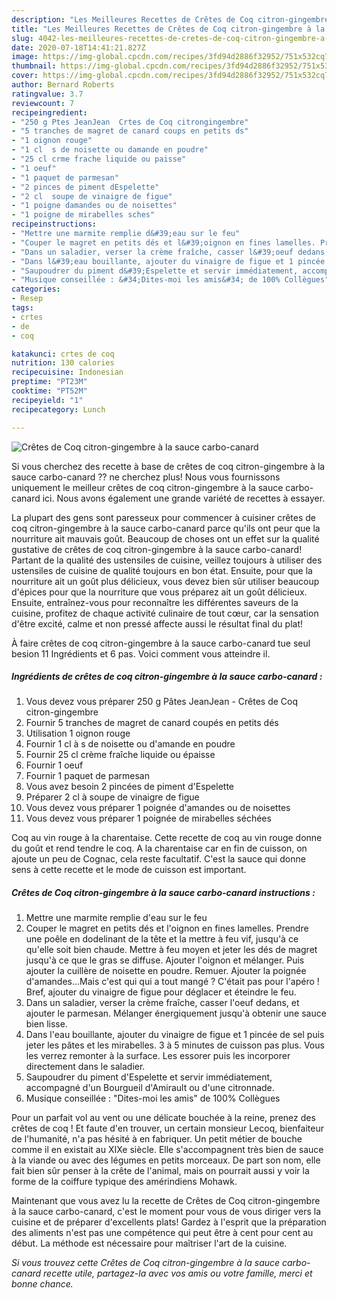 ```yaml
---
description: "Les Meilleures Recettes de Crêtes de Coq citron-gingembre à la sauce carbo-canard"
title: "Les Meilleures Recettes de Crêtes de Coq citron-gingembre à la sauce carbo-canard"
slug: 4042-les-meilleures-recettes-de-cretes-de-coq-citron-gingembre-a-la-sauce-carbo-canard
date: 2020-07-18T14:41:21.827Z
image: https://img-global.cpcdn.com/recipes/3fd94d2886f32952/751x532cq70/cretes-de-coq-citron-gingembre-a-la-sauce-carbo-canard-photo-principale-de-la-recette.jpg
thumbnail: https://img-global.cpcdn.com/recipes/3fd94d2886f32952/751x532cq70/cretes-de-coq-citron-gingembre-a-la-sauce-carbo-canard-photo-principale-de-la-recette.jpg
cover: https://img-global.cpcdn.com/recipes/3fd94d2886f32952/751x532cq70/cretes-de-coq-citron-gingembre-a-la-sauce-carbo-canard-photo-principale-de-la-recette.jpg
author: Bernard Roberts
ratingvalue: 3.7
reviewcount: 7
recipeingredient:
- "250 g Ptes JeanJean  Crtes de Coq citrongingembre"
- "5 tranches de magret de canard coups en petits ds"
- "1 oignon rouge"
- "1 cl  s de noisette ou damande en poudre"
- "25 cl crme frache liquide ou paisse"
- "1 oeuf"
- "1 paquet de parmesan"
- "2 pinces de piment dEspelette"
- "2 cl  soupe de vinaigre de figue"
- "1 poigne damandes ou de noisettes"
- "1 poigne de mirabelles sches"
recipeinstructions:
- "Mettre une marmite remplie d&#39;eau sur le feu"
- "Couper le magret en petits dés et l&#39;oignon en fines lamelles. Prendre une poêle en dodelinant de la tête et la mettre à feu vif, jusqu&#39;à ce qu&#39;elle soit bien chaude. Mettre à feu moyen et jeter les dés de magret jusqu&#39;à ce que le gras se diffuse. Ajouter l&#39;oignon et mélanger. Puis ajouter la cuillère de noisette en poudre. Remuer. Ajouter la poignée d&#39;amandes...Mais c&#39;est qui qui a tout mangé ? C&#39;était pas pour l&#39;apéro ! Bref, ajouter du vinaigre de figue pour déglacer et éteindre le feu."
- "Dans un saladier, verser la crème fraîche, casser l&#39;oeuf dedans, et ajouter le parmesan. Mélanger énergiquement jusqu&#39;à obtenir une sauce bien lisse."
- "Dans l&#39;eau bouillante, ajouter du vinaigre de figue et 1 pincée de sel puis jeter les pâtes et les mirabelles. 3 à 5 minutes de cuisson pas plus. Vous les verrez remonter à la surface. Les essorer puis les incorporer directement dans le saladier."
- "Saupoudrer du piment d&#39;Espelette et servir immédiatement, accompagné d&#39;un Bourgueil d&#39;Amirault ou d&#39;une citronnade."
- "Musique conseillée : &#34;Dites-moi les amis&#34; de 100% Collègues"
categories:
- Resep
tags:
- crtes
- de
- coq

katakunci: crtes de coq 
nutrition: 130 calories
recipecuisine: Indonesian
preptime: "PT23M"
cooktime: "PT52M"
recipeyield: "1"
recipecategory: Lunch

---
```



![Crêtes de Coq citron-gingembre à la sauce carbo-canard](https://img-global.cpcdn.com/recipes/3fd94d2886f32952/751x532cq70/cretes-de-coq-citron-gingembre-a-la-sauce-carbo-canard-photo-principale-de-la-recette.jpg)

Si vous cherchez des recette à base de crêtes de coq citron-gingembre à la sauce carbo-canard ?? ne cherchez plus! Nous vous fournissons uniquement le meilleur crêtes de coq citron-gingembre à la sauce carbo-canard ici. Nous avons également une grande variété de recettes à essayer.

La plupart des gens sont paresseux pour commencer à cuisiner crêtes de coq citron-gingembre à la sauce carbo-canard parce qu'ils ont peur que la nourriture ait mauvais goût. Beaucoup de choses ont un effet sur la qualité gustative de crêtes de coq citron-gingembre à la sauce carbo-canard! Partant de la qualité des ustensiles de cuisine, veillez toujours à utiliser des ustensiles de cuisine de qualité toujours en bon état. Ensuite, pour que la nourriture ait un goût plus délicieux, vous devez bien sûr utiliser beaucoup d'épices pour que la nourriture que vous préparez ait un goût délicieux. Ensuite, entraînez-vous pour reconnaître les différentes saveurs de la cuisine, profitez de chaque activité culinaire de tout cœur, car la sensation d'être excité, calme et non pressé affecte aussi le résultat final du plat!

<!--inarticleads1-->

À faire crêtes de coq citron-gingembre à la sauce carbo-canard tue seul besion 11 Ingrédients et 6 pas. Voici comment vous atteindre il.

##### Ingrédients de crêtes de coq citron-gingembre à la sauce carbo-canard :

1. Vous devez vous préparer 250 g Pâtes JeanJean - Crêtes de Coq citron-gingembre
1. Fournir 5 tranches de magret de canard coupés en petits dés
1. Utilisation 1 oignon rouge
1. Fournir 1 cl à s de noisette ou d&#39;amande en poudre
1. Fournir 25 cl crème fraîche liquide ou épaisse
1. Fournir 1 oeuf
1. Fournir 1 paquet de parmesan
1. Vous avez besoin 2 pincées de piment d&#39;Espelette
1. Préparer 2 cl à soupe de vinaigre de figue
1. Vous devez vous préparer 1 poignée d&#39;amandes ou de noisettes
1. Vous devez vous préparer 1 poignée de mirabelles séchées


Coq au vin rouge à la charentaise. Cette recette de coq au vin rouge donne du goût et rend tendre le coq. A la charentaise car en fin de cuisson, on ajoute un peu de Cognac, cela reste facultatif. C&#39;est la sauce qui donne sens à cette recette et le mode de cuisson est important. 

<!--inarticleads2-->

##### Crêtes de Coq citron-gingembre à la sauce carbo-canard instructions :

1. Mettre une marmite remplie d&#39;eau sur le feu
1. Couper le magret en petits dés et l&#39;oignon en fines lamelles. Prendre une poêle en dodelinant de la tête et la mettre à feu vif, jusqu&#39;à ce qu&#39;elle soit bien chaude. Mettre à feu moyen et jeter les dés de magret jusqu&#39;à ce que le gras se diffuse. Ajouter l&#39;oignon et mélanger. Puis ajouter la cuillère de noisette en poudre. Remuer. Ajouter la poignée d&#39;amandes...Mais c&#39;est qui qui a tout mangé ? C&#39;était pas pour l&#39;apéro ! Bref, ajouter du vinaigre de figue pour déglacer et éteindre le feu.
1. Dans un saladier, verser la crème fraîche, casser l&#39;oeuf dedans, et ajouter le parmesan. Mélanger énergiquement jusqu&#39;à obtenir une sauce bien lisse.
1. Dans l&#39;eau bouillante, ajouter du vinaigre de figue et 1 pincée de sel puis jeter les pâtes et les mirabelles. 3 à 5 minutes de cuisson pas plus. Vous les verrez remonter à la surface. Les essorer puis les incorporer directement dans le saladier.
1. Saupoudrer du piment d&#39;Espelette et servir immédiatement, accompagné d&#39;un Bourgueil d&#39;Amirault ou d&#39;une citronnade.
1. Musique conseillée : &#34;Dites-moi les amis&#34; de 100% Collègues


Pour un parfait vol au vent ou une délicate bouchée à la reine, prenez des crêtes de coq ! Et faute d&#39;en trouver, un certain monsieur Lecoq, bienfaiteur de l&#39;humanité, n&#39;a pas hésité à en fabriquer. Un petit métier de bouche comme il en existait au XIXe siècle. Elle s&#39;accompagnent très bien de sauce à la viande ou avec des légumes en petits morceaux. De part son nom, elle fait bien sûr penser à la crête de l&#39;animal, mais on pourrait aussi y voir la forme de la coiffure typique des amérindiens Mohawk. 

<!--inarticleads1-->

<p>
Maintenant que vous avez lu la recette de Crêtes de Coq citron-gingembre à la sauce carbo-canard, c'est le moment pour vous de vous diriger vers la cuisine et de préparer d'excellents plats! Gardez à l'esprit que la préparation des aliments n'est pas une compétence qui peut être à cent pour cent au début. La méthode est nécessaire pour maîtriser l'art de la cuisine.
</p>

<p>
<i>Si vous trouvez cette Crêtes de Coq citron-gingembre à la sauce carbo-canard recette utile, partagez-la avec vos amis ou votre famille, merci et bonne chance.</i>
</p>
